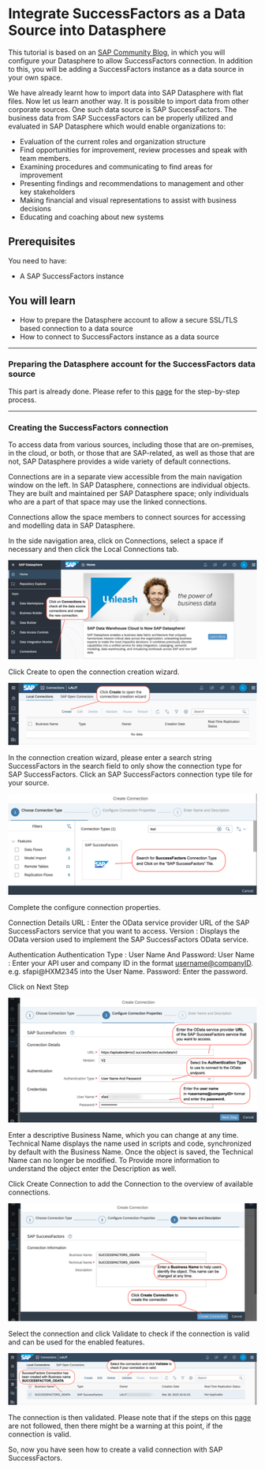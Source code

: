 
# Integrate SuccessFactors as a Data Source into Datasphere
This tutorial is based on an [SAP Community Blog](https://blogs.sap.com/2023/04/20/connecting-sap-successfactors-and-sap-datasphere/), in which you will configure your Datasphere to allow SuccessFactors connection. In addition to this, you will be adding a SuccessFactors instance as a data source in your own space.
  
  
 We have already learnt how to import data into SAP Datasphere with flat files. Now let us learn another way. It is possible to import data from other corporate sources. One such data source is SAP SuccessFactors.  The business data from SAP SuccessFactors can be properly utilized and evaluated in SAP Datasphere which would enable organizations to:


- Evaluation of the current roles and organization structure 
- Find opportunities for improvement, review processes and speak with team members. 
- Examining procedures and communicating to find areas for improvement 
- Presenting findings and recommendations to management and other key stakeholders 
- Making financial and visual representations to assist with business decisions 
- Educating and coaching about new systems


## Prerequisites
You need to have:

- A SAP SuccessFactors instance

## You will learn
  - How to prepare the Datasphere account to allow a secure SSL/TLS based connection to a data source
  - How to connect to SuccessFactors instance as a data source
  
---

### Preparing the Datasphere account for the SuccessFactors data source

This part is already done. Please refer to this [page](./others-dsp_integration_2-connect_sf/dsp_integration_2.1-configure_certification_sf.md) for the step-by-step process.

---

### Creating the SuccessFactors connection

To access data from various sources, including those that are on-premises, in the cloud, or both, or those that are SAP-related, as well as those that are not, SAP Datasphere provides a wide variety of default connections. 

Connections are in a separate view accessible from the main navigation window on the left. In SAP Datasphere, connections are individual objects. They are built and maintained per SAP Datasphere space; only individuals who are a part of that space may use the linked connections.

Connections allow the space members to connect sources for accessing and modelling data in SAP Datasphere. 

In the side navigation area, click on Connections, select a space if necessary and then click the Local Connections tab.

![Create connection](./images-dsp_integration_2-connect_sf/DS_create_SF_connection_1.png)

Click Create to open the connection creation wizard.

![Create connection 2](./images-dsp_integration_2-connect_sf/DS_create_SF_connection_2.png)

In the connection creation wizard, please enter a search string SuccessFactors in the search field to only show the connection type for SAP SuccessFactors. Click an SAP SuccessFactors connection type tile for your source.

![Create connection 2](./images-dsp_integration_2-connect_sf/DS_create_SF_connection_3.png)

Complete the configure connection properties.

Connection Details 
URL  :  Enter the OData service provider URL of the SAP SuccessFactors service that you want to access.
Version : Displays the OData version used to implement the SAP SuccessFactors OData service.

Authentication 
Authentication Type : User Name And Password:
User Name : Enter your API user and company ID in the format <username@companyID>. e.g. sfapi@HXM2345 into the User Name.
Password: Enter the password.

Click on Next Step

![Add SF Credentials](./images-dsp_integration_2-connect_sf/DS_SF_add_credentials.png)

Enter a descriptive Business Name, which you can change at any time. Technical Name displays the name used in scripts and code, synchronized by default with the Business Name. Once the object is saved, the Technical Name can no longer be modified. To Provide more information to understand the object enter the Description as well.

Click Create Connection to add the Connection to the overview of available connections.

![Add SF Business Name](./images-dsp_integration_2-connect_sf/DS_SF_Business_name.png)

Select the connection and click Validate to check if the connection is valid and can be used for the enabled features.

![Validate SF Connection](./images-dsp_integration_2-connect_sf/DS_Validate_SF_connection.png)

The connection is then validated. Please note that if the steps on this [page](./others-dsp_integration_2-connect_sf/dsp_integration_2.1-configure_certification_sf.md) are not followed, then there might be a warning at this point, if the connection is valid.

So, now you have seen how to create a valid connection with SAP SuccessFactors.
